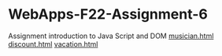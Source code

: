 # WebApps-F22-Assignment-6
Assignment introduction to Java Script and DOM
[musician.html]( https://44-563-web-apps-f22.github.io/44563-webapps-assignment-6-saipuneet/musician.html)
[discount.html]( https://44-563-web-apps-f22.github.io/44563-webapps-assignment-6-saipuneet/discount.html)
[vacation.html]( https://44-563-web-apps-f22.github.io/44563-webapps-assignment-6-saipuneet/vacation.html)
